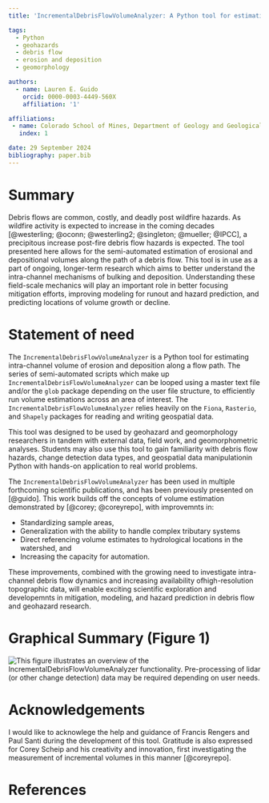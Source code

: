 ```yaml
---
title: 'IncrementalDebrisFlowVolumeAnalyzer: A Python tool for estimating volumes along a debris flow path'

tags:
  - Python
  - geohazards
  - debris flow
  - erosion and deposition
  - geomorphology

authors:
  - name: Lauren E. Guido
    orcid: 0000-0003-4449-560X
    affiliation: '1'

affiliations:
 - name: Colorado School of Mines, Department of Geology and Geological Engineering, Golden, CO, USA
   index: 1

date: 29 September 2024
bibliography: paper.bib
---
```


# Summary

Debris flows are common, costly, and deadly post wildfire hazards. As wildfire activity is expected to increase in the coming decades [@westerling; @oconn; @westerling2; @singleton; @mueller; @IPCC], a precipitous increase post-fire debris flow hazards is expected. The tool presented here allows for the semi-automated estimation of erosional and depositional volumes along the path of a debris flow. This tool is in use as a part of ongoing, longer-term research which aims to better understand the intra-channel mechanisms of bulking and deposition. Understanding these field-scale mechanics will play an important role in better focusing mitigation efforts, improving modeling for runout and hazard prediction, and predicting locations of volume growth or decline. 

# Statement of need

The `IncrementalDebrisFlowVolumeAnalyzer` is a Python tool for estimating intra-channel volume of erosion and deposition along a flow path. The series of semi-automated scripts which make up `IncrementalDebrisFlowVolumeAnalyzer` can be looped using a master text file and/or the `glob` package depending on the user file structure, to efficiently run volume estimations across an area of interest. The `IncrementalDebrisFlowVolumeAnalyzer` relies heavily on the `Fiona`, `Rasterio`, and `Shapely` packages for reading and writing geospatial data. 

This tool was designed to be used by geohazard and geomorphology researchers in tandem with external data, field work, and geomorphometric analyses. Students may also use this tool to gain familiarity with debris flow hazards, change detection data types, and geospatial data manipulationin Python with hands-on application to real world problems. 

The `IncrementalDebrisFlowVolumeAnalyzer` has been used in multiple forthcoming scientific publications, and has been previously presented on [@guido]. This work builds off the concepts of volume estimation demonstrated by [@corey; @coreyrepo], with improvemnts in:
- Standardizing sample areas,
- Generalization with the ability to handle complex tributary systems
- Direct referencing volume estimates to hydrological locations in the watershed, and
- Increasing the capacity for automation.

These improvements, combined with the growing need to investigate intra-channel debris flow dynamics and increasing availability ofhigh-resolution topographic data, will enable exciting scientific exploration and developemnts in mitigation, modeling, and hazard prediction in debris flow and geohazard research. 


# Graphical Summary (Figure 1)

![This figure illustrates an overview of the `IncrementalDebrisFlowVolumeAnalyzer` functionality. Pre-processing of lidar (or other change detection) data may be required depending on user needs.](flow.png)


# Acknowledgements

I would like to acknowlege the help and guidance of Francis Rengers and Paul Santi during the development of this tool. Gratitude is also expressed for Corey Scheip and his creativity and innovation, first investigating the measurement of incremental volumes in this manner [@coreyrepo]. 

# References
